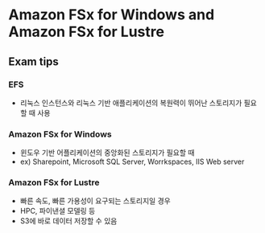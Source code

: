 # Amazon FSx for Windows and Amazon FSx for Lustre

## Exam tips

### EFS

- 리눅스 인스턴스와 리눅스 기반 애플리케이션의 복원력이 뛰어난 스토리지가 필요할 때 사용

### Amazon FSx for Windows

- 윈도우 기반 어플리케이션의 중앙화된 스토리지가 필요할 때
- ex) Sharepoint, Microsoft SQL Server, Worrkspaces, IIS Web server

### Amazon FSx for Lustre

- 빠른 속도, 빠른 가용성이 요구되는 스토리지일 경우
- HPC, 파이낸셜 모델링 등
- S3에 바로 데이터 저장할 수 있음